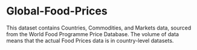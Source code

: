 # Global-Food-Prices
This dataset contains Countries, Commodities, and Markets data, sourced from the World Food Programme Price Database. The volume of data means that the actual Food Prices data is in country-level datasets. 
